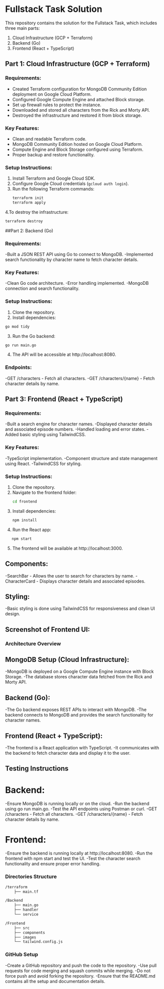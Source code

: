 # Fullstack Task Solution

This repository contains the solution for the Fullstack Task, which includes three main parts:

1. Cloud Infrastructure (GCP + Terraform)
2. Backend (Go)
3. Frontend (React + TypeScript)

## Part 1: Cloud Infrastructure (GCP + Terraform)

### Requirements:
- Created Terraform configuration for MongoDB Community Edition deployment on Google Cloud Platform.
- Configured Google Compute Engine and attached Block storage.
- Set up firewall rules to protect the instance.
- Downloaded and stored all characters from the Rick and Morty API.
- Destroyed the infrastructure and restored it from block storage.

### Key Features:
- Clean and readable Terraform code.
- MongoDB Community Edition hosted on Google Cloud Platform.
- Compute Engine and Block Storage configured using Terraform.
- Proper backup and restore functionality.

### Setup Instructions:
1. Install Terraform and Google Cloud SDK.
2. Configure Google Cloud credentials (`gcloud auth login`).
3. Run the following Terraform commands:
   ```bash
   terraform init
   terraform apply
4.To destroy the infrastructure:
```bash
terraform destroy
```
##Part 2: Backend (Go)

### Requirements:
-Built a JSON REST API using Go to connect to MongoDB.
-Implemented search functionality by character name to fetch character details.

### Key Features:
-Clean Go code architecture.
-Error handling implemented.
-MongoDB connection and search functionality.

### Setup Instructions:
1. Clone the repository.
2. Install dependencies:
```bash
go mod tidy
```
3. Run the Go backend:
```bash
go run main.go
```
4. The API will be accessible at http://localhost:8080.
   
### Endpoints:
-GET /characters - Fetch all characters.
-GET /characters/{name} - Fetch character details by name.

## Part 3: Frontend (React + TypeScript)

### Requirements:

-Built a search engine for character names.
-Displayed character details and associated episode numbers.
-Handled loading and error states.
-Added basic styling using TailwindCSS.

### Key Features:

-TypeScript implementation.
-Component structure and state management using React.
-TailwindCSS for styling.

### Setup Instructions:

1. Clone the repository.
2. Navigate to the frontend folder:
   ```bash
   cd frontend
   ```
3. Install dependencies:
   ```bash
   npm install
   ```
4. Run the React app:
```bash
   npm start
```
5. The frontend will be available at http://localhost:3000.

## Components:
-SearchBar - Allows the user to search for characters by name.
-CharacterCard - Displays character details and associated episodes.

## Styling:
-Basic styling is done using TailwindCSS for responsiveness and clean UI design.

## Screenshot of Frontend UI:

### Architecture Overview

## MongoDB Setup (Cloud Infrastructure):
-MongoDB is deployed on a Google Compute Engine instance with Block Storage.
-The database stores character data fetched from the Rick and Morty API.

## Backend (Go):
-The Go backend exposes REST APIs to interact with MongoDB.
-The backend connects to MongoDB and provides the search functionality for character names.

## Frontend (React + TypeScript):
-The frontend is a React application with TypeScript.
-It communicates with the backend to fetch character data and display it to the user.

## Testing Instructions

# Backend:

-Ensure MongoDB is running locally or on the cloud.
-Run the backend using go run main.go.
-Test the API endpoints using Postman or curl.
-GET /characters - Fetch all characters.
-GET /characters/{name} - Fetch character details by name.

# Frontend:
-Ensure the backend is running locally at http://localhost:8080.
-Run the frontend with npm start and test the UI.
-Test the character search functionality and ensure proper error handling.

### Directories Structure
```bash
/terraform
    ├── main.tf

/Backend
    ├── main.go
    ├── handler
    └── service

/Frontend
    ├── src
    ├── components
    ├── images
    └── tailwind.config.js
```
### GitHub Setup

-Create a GitHub repository and push the code to the repository.
-Use pull requests for code merging and squash commits while merging.
-Do not force push and avoid forking the repository.
-Ensure that the README.md contains all the setup and documentation details.




